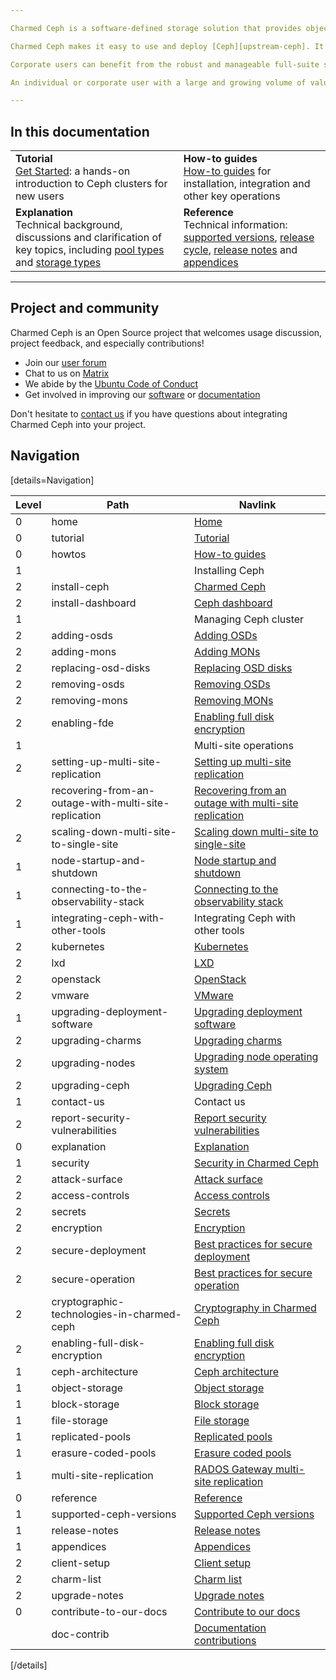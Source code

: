 ```yaml
---

Charmed Ceph is a software-defined storage solution that provides object, block and file storage on commodity hardware.

Charmed Ceph makes it easy to use and deploy [Ceph][upstream-ceph]. It provides a simpler way to deliver Ceph to users using a set of scripts called charms that are deployed with [Juju](https://juju.is/).

Corporate users can benefit from the robust and manageable full-suite storage solution, and the ease with which their Ceph clusters can be deployed with Charmed Ceph.

An individual or corporate user with a large and growing volume of valuable data to manage, and appreciates the ease of integration with other cloud services would greatly benefit from Charmed Ceph.

---
```


## In this documentation

|  |  |
|--|--|
| **Tutorial** </br> [Get Started][gs]: a hands-on introduction to Ceph clusters for new users | **How-to guides** </br> [How-to guides][ht] for installation, integration and other key operations |
| **Explanation** </br> Technical background, discussions and clarification of key topics, including [pool types][pt] and [storage types](https://ubuntu.com/ceph/docs/explanation#storage-types)| **Reference** </br> Technical information: [supported versions](/t/supported-ceph-versions/18799), [release cycle](/t/release-cycle/18800), [release notes](/t/ceph-release-notes/18764) and [appendices](/t/release-cycle/18800)|

---

## Project and community

Charmed Ceph is an Open Source project that welcomes usage discussion, project feedback, and especially contributions!

* Join our [user forum][juju-discourse-openstack]
* Chat to us on [Matrix](https://app.element.io/#/room/#ceph-general:ubuntu.com)
* We abide by the [Ubuntu Code of Conduct][ubuntu-coc]
* Get involved in improving our [software][ceph-charm-repos] or [documentation](/t/39095)

Don't hesitate to [contact us][contact-ceph] if you have questions about integrating Charmed Ceph into your project.

<!-- LINKS -->

[upstream-ceph]: https://ceph.com/en/

[gs]: /t/getting-started/18801
[ht]: /t/31143
[pt]: /t/pool-types/30609
[rns]: /t/ceph-release-notes/18764
[apps]: /t/appendices/30626
[ubuntu-coc]: https://ubuntu.com/community/ethos/code-of-conduct
[juju-discourse-openstack]: https://discourse.charmhub.io/tag/openstack
[contact-ceph]: https://ubuntu.com/ceph/contact-us
[ceph-charm-repos]: https://opendev.org/explore/repos?sort=recentupdate&language=&q=charm-ceph&only_show_relevant=false

<!-- MENU -->

## Navigation

[details=Navigation]

|Level | Path | Navlink|
|--- | --- | ---|
|0 | home | [Home](/t/17250)|
|0 | tutorial | [Tutorial](/t/56554)|
|0 | howtos | [How-to guides](/t/31143)|
|1 |  | Installing Ceph|
|2 | install-ceph | [Charmed Ceph](/t/18803)|
|2 | install-dashboard | [Ceph dashboard](/t/24829)|
|1 |  | Managing Ceph cluster|
|2 | adding-osds | [Adding OSDs](/t/18783)|
|2 | adding-mons | [Adding MONs](/t/18784)|
|2 | replacing-osd-disks | [Replacing OSD disks](/t/18788)|
|2 | removing-osds | [Removing OSDs](/t/28296)|
|2 | removing-mons | [Removing MONs](/t/27595)|
|2 | enabling-fde | [Enabling full disk encryption](/t/68577)|
|1 |  | Multi-site operations|
|2 | setting-up-multi-site-replication | [Setting up multi-site replication](/t/36025)|
|2 | recovering-from-an-outage-with-multi-site-replication | [Recovering from an outage with multi-site replication](/t/36026)|
|2 | scaling-down-multi-site-to-single-site | [Scaling down multi-site to single-site](/t/36027)|
|1 | node-startup-and-shutdown | [Node startup and shutdown](/t/18780)|
|1 | connecting-to-the-observability-stack | [Connecting to the observability stack](/t/45534)|
|1 | integrating-ceph-with-other-tools | Integrating Ceph with other tools|
|2 | kubernetes | [Kubernetes](/t/18794)|
|2 | lxd | [LXD](/t/18793)|
|2 | openstack | [OpenStack](/t/18792)|
|2 | vmware | [VMware](/t/18791)|
|1 | upgrading-deployment-software | [Upgrading deployment software](/t/18769)|
|2 | upgrading-charms | [Upgrading charms](/t/18776)|
|2 | upgrading-nodes | [Upgrading node operating system](/t/18777)|
|2 | upgrading-ceph | [Upgrading Ceph](/t/18778)|
|1 | contact-us | Contact us|
|2 | report-security-vulnerabilities | [Report security vulnerabilities](/t/68578)|
|0 | explanation | [Explanation](/t/47709)|
|1 | security | [Security in Charmed Ceph](/t/60203)|
|2 | attack-surface | [Attack surface](/t/69018)|
|2 | access-controls | [Access controls](/t/69019)|
|2 | secrets | [Secrets](/t/69020)|
|2 | encryption | [Encryption](/t/69021)|
|2 | secure-deployment | [Best practices for secure deployment](/t/69022)|
|2 | secure-operation | [Best practices for secure operation](/t/69023)|
|2 | cryptographic-technologies-in-charmed-ceph | [Cryptography in Charmed Ceph](/t/59119)|
|2 | enabling-full-disk-encryption | [Enabling full disk encryption](/t/18779)|
|1 | ceph-architecture | [Ceph architecture](/t/69017)|
|1 | object-storage | [Object storage](/t/18819)|
|1 | block-storage | [Block storage](/t/18821)|
|1 | file-storage | [File storage](/t/18818)|
|1 | replicated-pools | [Replicated pools](/t/18805)|
|1 | erasure-coded-pools | [Erasure coded pools](/t/18807)|
|1 | multi-site-replication | [RADOS Gateway multi-site replication](/t/35992)|
|0 | reference | [Reference](/t/47708)|
|1 | supported-ceph-versions | [Supported Ceph versions](/t/18799)|
|1 | release-notes | [Release notes](/t/18764)|
|1 | appendices | [Appendices](/t/30626)|
|2 | client-setup | [Client setup](/t/18765)|
|2 | charm-list | [Charm list](/t/18766)|
|2 | upgrade-notes | [Upgrade notes](/t/18767)|
|0 | contribute-to-our-docs | [Contribute to our docs](/t/58465)|
| | doc-contrib | [Documentation contributions](/t/39095)|

[/details]